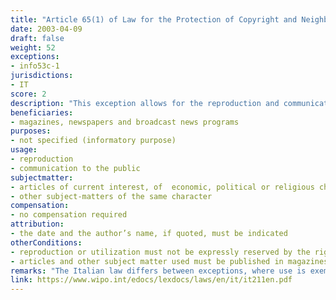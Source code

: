 ```yaml
---
title: "Article 65(1) of Law for the Protection of Copyright and Neighbouring Rights"
date: 2003-04-09 
draft: false
weight: 52
exceptions:
- info53c-1
jurisdictions:
- IT
score: 2
description: "This exception allows for the reproduction and communication to the public in magazines, newspapers or in broadcast news programs of articles of current interest, of  economic, political or religious character, published in magazines or newspapers, as well as articles broadcast or made available to the public, and other subject-matters of the same character. These uses are allowed unless reproduction or utilization are expressly reserved and provided the source, the date and the author’s name, if quoted, are indicated." 
beneficiaries:
- magazines, newspapers and broadcast news programs
purposes: 
- not specified (informatory purpose)
usage:
- reproduction 
- communication to the public
subjectmatter:
- articles of current interest, of  economic, political or religious character
- other subject-matters of the same character
compensation:
- no compensation required
attribution: 
- the date and the author’s name, if quoted, must be indicated
otherConditions: 
- reproduction or utilization must not be expressly reserved by the rightsholder
- articles and other subject matter used must be published in magazines or newspapers or broadcast or made available to the public
remarks: "The Italian law differs between exceptions, where use is exempt from the rightsholder's authorisation and no payment is due, and limitations, where payment of equitable compensation is due.<br /><br />Under art. 71decies, exceptions and limitations to authors’ right apply also to the neighbouring rights."
link: https://www.wipo.int/edocs/lexdocs/laws/en/it/it211en.pdf
---
```

